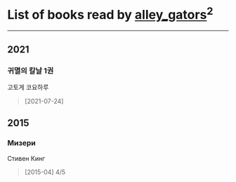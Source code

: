 # List of books read by [alley_gators](https://my.mail.ru/mail/alligatorsalley/)<sup>2</sup>
---

## 2021

### 귀멸의 칼날 1권
고토게 코요하루
> [2021-07-24] 



## 2015

### Мизери
Стивен Кинг
> [2015-04] 4/5




